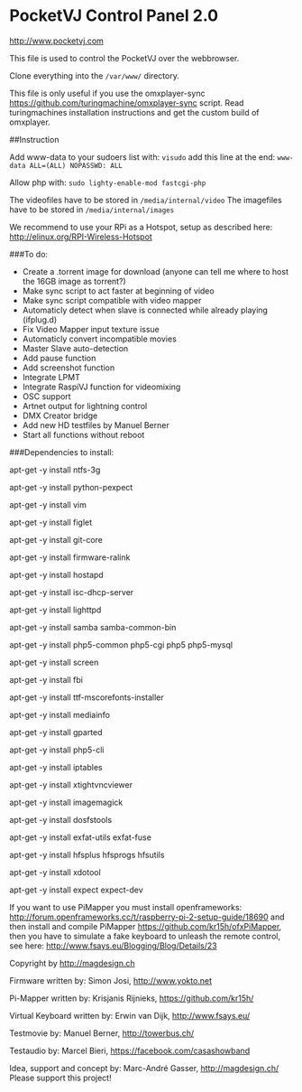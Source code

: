 # PocketVJ Control Panel 2.0

http://www.pocketvj.com

This file is used to control the PocketVJ over the webbrowser.

Clone everything into the `/var/www/` directory.

This file is only useful if you use the omxplayer-sync https://github.com/turingmachine/omxplayer-sync script.
Read turingmachines installation instructions and get the custom build of omxplayer.

##Instruction

Add www-data to your sudoers list with: `visudo` add this line at the end: `www-data ALL=(ALL) NOPASSWD: ALL`

Allow php with: `sudo lighty-enable-mod fastcgi-php`

The videofiles have to be stored in `/media/internal/video`
The imagefiles have to be stored in `/media/internal/images`

We recommend to use your RPi as a Hotspot, setup as described here: http://elinux.org/RPI-Wireless-Hotspot

###To do:
- Create a .torrent image for download (anyone can tell me where to host the 16GB image as torrent?)
- Make sync script to act faster at beginning of video
- Make sync script compatible with video mapper
- Automaticly detect when slave is connected while already playing (ifplug.d)
- Fix Video Mapper input texture issue
- Automaticly convert incompatible movies
- Master Slave auto-detection
- Add pause function
- Add screenshot function
- Integrate LPMT
- Integrate RaspiVJ function for videomixing
- OSC support
- Artnet output for lightning control
- DMX Creator bridge
- Add new HD testfiles by Manuel Berner
- Start all functions without reboot


###Dependencies to install:

apt-get -y install ntfs-3g

apt-get -y install python-pexpect

apt-get -y install vim

apt-get -y install figlet

apt-get -y install git-core

apt-get -y install firmware-ralink

apt-get -y install hostapd

apt-get -y install isc-dhcp-server

apt-get -y install lighttpd

apt-get -y install samba samba-common-bin

apt-get -y install php5-common php5-cgi php5 php5-mysql

apt-get -y install screen

apt-get -y install fbi

apt-get -y install ttf-mscorefonts-installer

apt-get -y install mediainfo

apt-get -y install gparted

apt-get -y install php5-cli

apt-get -y install iptables

apt-get -y install xtightvncviewer

apt-get -y install imagemagick

apt-get -y install dosfstools

apt-get -y install exfat-utils exfat-fuse

apt-get -y install hfsplus hfsprogs hfsutils

apt-get -y install xdotool

apt-get -y install expect expect-dev

If you want to use PiMapper you must install openframeworks: http://forum.openframeworks.cc/t/raspberry-pi-2-setup-guide/18690
and then install and compile PiMapper https://github.com/kr15h/ofxPiMapper, then you have to simulate a fake keyboard to unleash the remote control, see here: 
http://www.fsays.eu/Blogging/Blog/Details/23


Copyright by http://magdesign.ch


Firmware written by: Simon Josi, http://www.yokto.net

Pi-Mapper written by: Krisjanis Rijnieks, https://github.com/kr15h/

Virtual Keyboard written by: Erwin van Dijk, http://www.fsays.eu/

Testmovie by: Manuel Berner, http://towerbus.ch/

Testaudio by: Marcel Bieri, https://facebook.com/casashowband

Idea, support and concept by: Marc-André Gasser, http://magdesign.ch/
Please support this project!
